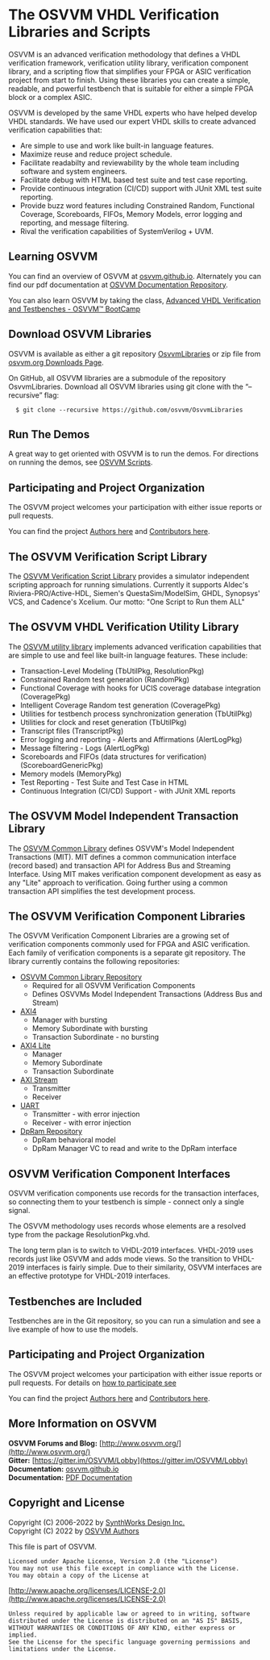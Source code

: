 # The OSVVM VHDL Verification Libraries and Scripts
OSVVM is an advanced verification methodology that
defines a VHDL verification framework, verification utility library, 
verification component library, and a scripting flow
that simplifies your FPGA or ASIC verification project 
from start to finish.
Using these libraries you can create a simple, readable, and 
powerful testbench that is suitable for either a simple FPGA block
or a complex ASIC.

OSVVM is developed by the same VHDL experts who
have helped develop VHDL standards.
We have used our expert VHDL skills to create
advanced verification capabilities that:

- Are simple to use and work like built-in language features.
- Maximize reuse and reduce project schedule.
- Facilitate readabilty and reviewability by the whole team including software and system engineers.
- Facilitate debug with HTML based test suite and test case reporting.
- Provide continuous integration (CI/CD) support with JUnit XML test suite reporting.
- Provide buzz word features including Constrained Random, Functional Coverage, Scoreboards, FIFOs, Memory Models, error logging and reporting, and message filtering.
- Rival the verification capabilities of SystemVerilog + UVM.

## Learning OSVVM
You can find an overview of OSVVM at [osvvm.github.io](https://osvvm.github.io).
Alternately you can find our pdf documentation at 
[OSVVM Documentation Repository](https://github.com/OSVVM/Documentation#readme).

You can also learn OSVVM by taking the class, [Advanced VHDL Verification and Testbenches - OSVVM&trade; BootCamp](https://synthworks.com/vhdl_testbench_verification.htm)

## Download OSVVM Libraries
OSVVM is available as either a git repository 
[OsvvmLibraries](https://github.com/osvvm/OsvvmLibraries) 
or zip file from [osvvm.org Downloads Page](https://osvvm.org/downloads).

On GitHub, all OSVVM libraries are a submodule of the repository OsvvmLibraries. Download all OSVVM libraries using git clone with the “–recursive” flag: 
```    
  $ git clone --recursive https://github.com/osvvm/OsvvmLibraries
```
        
## Run The Demos
A great way to get oriented with OSVVM is to run the demos.
For directions on running the demos, see [OSVVM Scripts](https://github.com/osvvm/OSVVM-Scripts#readme).

## Participating and Project Organization 
The OSVVM project welcomes your participation with either 
issue reports or pull requests.

You can find the project [Authors here](AUTHORS.md) and
[Contributors here](CONTRIBUTORS.md).

## The OSVVM Verification Script Library
The [OSVVM Verification Script Library](https://github.com/osvvm/OSVVM-Scripts#readme) 
provides a simulator independent scripting 
approach for running simulations.
Currently it supports Aldec's Riviera-PRO/Active-HDL, 
Siemen's QuestaSim/ModelSim, GHDL, Synopsys' VCS, and Cadence's Xcelium.
Our motto: "One Script to Run them ALL"
 
## The OSVVM VHDL Verification Utility Library 
The [OSVVM utility library](https://github.com/osvvm/osvvm#readme) implements advanced verification capabilities that are simple to use and feel like built-in language features.
These include:   
  - Transaction-Level Modeling (TbUtilPkg, ResolutionPkg)
  - Constrained Random test generation (RandomPkg)
  - Functional Coverage with hooks for UCIS coverage database integration (CoveragePkg)
  - Intelligent Coverage Random test generation  (CoveragePkg)
  - Utilities for testbench process synchronization generation (TbUtilPkg)
  - Utilities for clock and reset generation (TbUtilPkg)
  - Transcript files (TranscriptPkg)
  - Error logging and reporting - Alerts and Affirmations (AlertLogPkg)
  - Message filtering - Logs (AlertLogPkg)
  - Scoreboards and FIFOs (data structures for verification) (ScoreboardGenericPkg)
  - Memory models (MemoryPkg)
  - Test Reporting - Test Suite and Test Case in HTML 
  - Continuous Integration (CI/CD) Support - with JUnit XML reports
 
## The OSVVM Model Independent Transaction Library
The [OSVVM Common Library](https://github.com/osvvm/OSVVM-Common)
defines OSVVM's Model Independent Transactions (MIT).
MIT defines a common communication interface (record based)
and transaction API for Address Bus and Streaming Interface.
Using MIT makes verification component development as easy
as any "Lite" approach to verification.
Going further using a common transaction API simplifies
the test development process.

## The OSVVM Verification Component Libraries
The OSVVM Verification Component Libraries are a growing set of 
verification components commonly used for FPGA and ASIC verification.
Each family of verification components is a separate git repository. 
The library currently contains the following repositories:

  - [OSVVM Common Library Repository](https://github.com/osvvm/OSVVM-Common)
    - Required for all OSVVM Verification Components
    - Defines OSVVMs Model Independent Transactions (Address Bus and Stream)
  - [AXI4](https://github.com/osvvm/AXI4#readme)
    - Manager with bursting
    - Memory Subordinate with bursting
    - Transaction Subordinate - no bursting
  - [AXI4 Lite](https://github.com/osvvm/AXI4#readme)
    - Manager
    - Memory Subordinate
    - Transaction Subordinate 
  - [AXI Stream](https://github.com/osvvm/AXI4#readme)
    - Transmitter
    - Receiver
  - [UART](https://github.com/osvvm/UART#readme)
    - Transmitter - with error injection
    - Receiver - with error injection
  - [DpRam Repository](https://github.com/osvvm/DpRam#readme) 
    - DpRam behavioral model 
    - DpRam Manager VC to read and write to the DpRam interface

## OSVVM Verification Component Interfaces 
OSVVM verification components use records for the 
transaction interfaces, so connecting them to your 
testbench is simple - connect only a single signal.

The OSVVM methodology uses records whose elements
are a resolved type from the package ResolutionPkg.vhd.  

The long term plan is to switch to VHDL-2019 interfaces.
VHDL-2019 uses records just like OSVVM and adds mode 
views.   So the transition to VHDL-2019 interfaces 
is fairly simple. Due to their similarity, OSVVM 
interfaces are an effective prototype for VHDL-2019 
interfaces.      

## Testbenches are Included 

Testbenches are in the Git repository, so you can 
run a simulation and see a live example 
of how to use the models.

## Participating and Project Organization 
The OSVVM project welcomes your participation with either 
issue reports or pull requests.
For details on [how to participate see](CONTRIBUTING.md)

You can find the project [Authors here](AUTHORS.md) and
[Contributors here](CONTRIBUTORS.md).

## More Information on OSVVM

**OSVVM Forums and Blog:**     [http://www.osvvm.org/](http://www.osvvm.org/)   
**Gitter:** [https://gitter.im/OSVVM/Lobby](https://gitter.im/OSVVM/Lobby)  
**Documentation:** [osvvm.github.io](https://osvvm.github.io)    
**Documentation:** [PDF Documentation](https://github.com/OSVVM/Documentation)  

## Copyright and License
Copyright (C) 2006-2022 by [SynthWorks Design Inc.](http://www.synthworks.com/)  
Copyright (C) 2022 by [OSVVM Authors](AUTHORS.md)   

This file is part of OSVVM.

    Licensed under Apache License, Version 2.0 (the "License")
    You may not use this file except in compliance with the License.
    You may obtain a copy of the License at

  [http://www.apache.org/licenses/LICENSE-2.0](http://www.apache.org/licenses/LICENSE-2.0)

    Unless required by applicable law or agreed to in writing, software
    distributed under the License is distributed on an "AS IS" BASIS,
    WITHOUT WARRANTIES OR CONDITIONS OF ANY KIND, either express or implied.
    See the License for the specific language governing permissions and
    limitations under the License.
